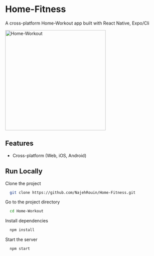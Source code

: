 # Home-Fitness

A cross-platform Home-Workout app built with React Native, Expo/Cli

<img src="https://sworkit.com/wp-content/uploads/2020/06/sworkit-jumping-jack.gif" alt="Home-Workout" width="320px"/>





## Features

- Cross-platform (Web, iOS, Android)

## Run Locally

Clone the project

```bash
  git clone https://github.com/NajehRouin/Home-Fitness.git
```

Go to the project directory

```bash
  cd Home-Workout
```

Install dependencies

```bash
  npm install
```

Start the server

```bash
  npm start
```

